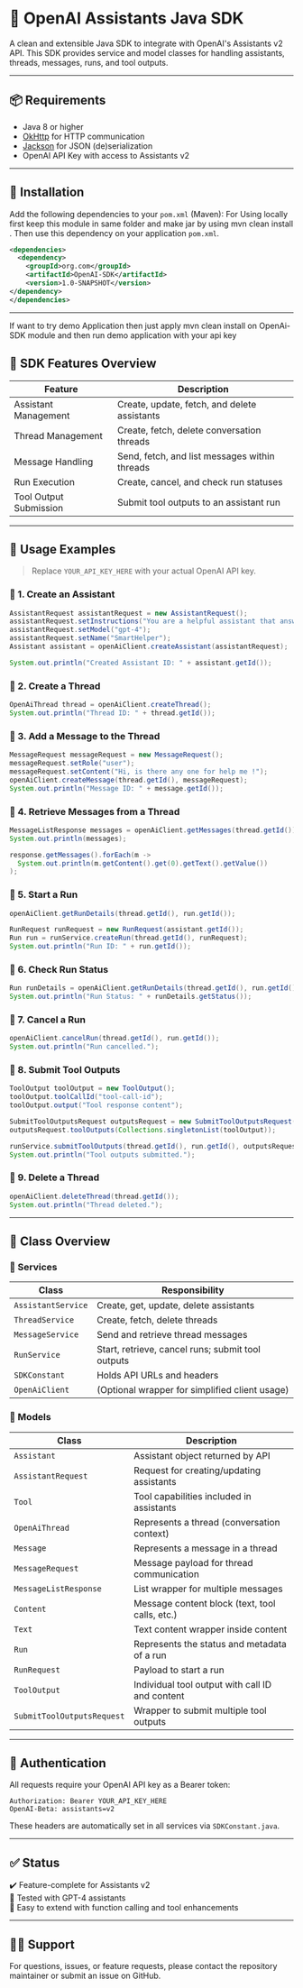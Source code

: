 
# 🧠 OpenAI Assistants Java SDK

A clean and extensible Java SDK to integrate with OpenAI's Assistants v2 API. This SDK provides service and model classes for handling assistants, threads, messages, runs, and tool outputs.

---

## 📦 Requirements

- Java 8 or higher
- [OkHttp](https://square.github.io/okhttp/) for HTTP communication
- [Jackson](https://github.com/FasterXML/jackson) for JSON (de)serialization
- OpenAI API Key with access to Assistants v2

---

## 🔧 Installation

Add the following dependencies to your `pom.xml` (Maven):
For Using locally first keep this module in same folder and make jar by using mvn clean install .
Then use this dependency on your application `pom.xml`. 

```xml
<dependencies>
  <dependency>
    <groupId>org.com</groupId>
    <artifactId>OpenAI-SDK</artifactId>
    <version>1.0-SNAPSHOT</version>
</dependency>
</dependencies>
```

---

If want to try demo Application then just apply mvn clean install on OpenAi-SDK module and then run demo application with your api key

## 🧠 SDK Features Overview

| Feature                  | Description                                               |
|--------------------------|-----------------------------------------------------------|
| Assistant Management     | Create, update, fetch, and delete assistants              |
| Thread Management        | Create, fetch, delete conversation threads                |
| Message Handling         | Send, fetch, and list messages within threads             |
| Run Execution            | Create, cancel, and check run statuses                    |
| Tool Output Submission   | Submit tool outputs to an assistant run                   |

---

## 🧪 Usage Examples

> Replace `YOUR_API_KEY_HERE` with your actual OpenAI API key.

### 🔹 1. Create an Assistant

```java
AssistantRequest assistantRequest = new AssistantRequest();
assistantRequest.setInstructions("You are a helpful assistant that answers questions clearly and concisely.");
assistantRequest.setModel("gpt-4");
assistantRequest.setName("SmartHelper");
Assistant assistant = openAiClient.createAssistant(assistantRequest);

System.out.println("Created Assistant ID: " + assistant.getId());
```

### 🔹 2. Create a Thread

```java
OpenAiThread thread = openAiClient.createThread();
System.out.println("Thread ID: " + thread.getId());
```

### 🔹 3. Add a Message to the Thread

```java
MessageRequest messageRequest = new MessageRequest();
messageRequest.setRole("user");
messageRequest.setContent("Hi, is there any one for help me !");
openAiClient.createMessage(thread.getId(), messageRequest);
System.out.println("Message ID: " + message.getId());
```

### 🔹 4. Retrieve Messages from a Thread

```java
MessageListResponse messages = openAiClient.getMessages(thread.getId());
System.out.println(messages);

response.getMessages().forEach(m -> 
  System.out.println(m.getContent().get(0).getText().getValue())
);
```

### 🔹 5. Start a Run

```java
openAiClient.getRunDetails(thread.getId(), run.getId());

RunRequest runRequest = new RunRequest(assistant.getId());
Run run = runService.createRun(thread.getId(), runRequest);
System.out.println("Run ID: " + run.getId());

```

### 🔹 6. Check Run Status

```java
Run runDetails = openAiClient.getRunDetails(thread.getId(), run.getId());
System.out.println("Run Status: " + runDetails.getStatus());
```

### 🔹 7. Cancel a Run

```java
openAiClient.cancelRun(thread.getId(), run.getId());
System.out.println("Run cancelled.");
```

### 🔹 8. Submit Tool Outputs

```java
ToolOutput toolOutput = new ToolOutput();
toolOutput.toolCallId("tool-call-id");
toolOutput.output("Tool response content");

SubmitToolOutputsRequest outputsRequest = new SubmitToolOutputsRequest();
outputsRequest.toolOutputs(Collections.singletonList(toolOutput));

runService.submitToolOutputs(thread.getId(), run.getId(), outputsRequest);
System.out.println("Tool outputs submitted.");
```

### 🔹 9. Delete a Thread

```java
openAiClient.deleteThread(thread.getId());
System.out.println("Thread deleted.");
```

---

## 📂 Class Overview

### 📄 Services

| Class               | Responsibility                                              |
|--------------------|--------------------------------------------------------------|
| `AssistantService` | Create, get, update, delete assistants                       |
| `ThreadService`    | Create, fetch, delete threads                                |
| `MessageService`   | Send and retrieve thread messages                            |
| `RunService`       | Start, retrieve, cancel runs; submit tool outputs            |
| `SDKConstant`      | Holds API URLs and headers                                   |
| `OpenAiClient`     | (Optional wrapper for simplified client usage)               |

### 📄 Models

| Class                         | Description                                          |
|------------------------------|------------------------------------------------------|
| `Assistant`                  | Assistant object returned by API                     |
| `AssistantRequest`           | Request for creating/updating assistants             |
| `Tool`                       | Tool capabilities included in assistants             |
| `OpenAiThread`               | Represents a thread (conversation context)           |
| `Message`                    | Represents a message in a thread                     |
| `MessageRequest`             | Message payload for thread communication             |
| `MessageListResponse`        | List wrapper for multiple messages                   |
| `Content`                    | Message content block (text, tool calls, etc.)       |
| `Text`                       | Text content wrapper inside content                  |
| `Run`                        | Represents the status and metadata of a run          |
| `RunRequest`                 | Payload to start a run                               |
| `ToolOutput`                 | Individual tool output with call ID and content      |
| `SubmitToolOutputsRequest`   | Wrapper to submit multiple tool outputs              |

---

## 🔐 Authentication

All requests require your OpenAI API key as a Bearer token:

```
Authorization: Bearer YOUR_API_KEY_HERE
OpenAI-Beta: assistants=v2
```

These headers are automatically set in all services via `SDKConstant.java`.

---

## ✅ Status

✔️ Feature-complete for Assistants v2  
🧪 Tested with GPT-4 assistants  
🌱 Easy to extend with function calling and tool enhancements  

---

## 🙋‍♂️ Support

For questions, issues, or feature requests, please contact the repository maintainer or submit an issue on GitHub.





